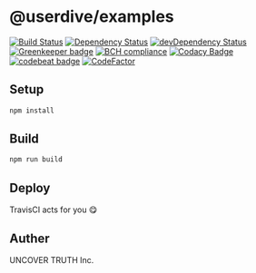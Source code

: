 # @userdive/examples

[![Build Status](https://travis-ci.org/userdive/examples.svg?branch=master)](https://travis-ci.org/userdive/examples)
[![Dependency Status][david-dm-image]][david-dm-url]
[![devDependency Status][dev-david-dm-image]][dev-david-dm-url]
[![Greenkeeper badge](https://badges.greenkeeper.io/userdive/examples.svg)](https://greenkeeper.io/)
[![BCH compliance](https://bettercodehub.com/edge/badge/userdive/examples?branch=master)](https://bettercodehub.com/)
[![Codacy Badge](https://api.codacy.com/project/badge/Grade/a68649197e764bc49dabc5817acefac0)](https://www.codacy.com/app/USERDIVE/examples?utm_source=github.com&amp;utm_medium=referral&amp;utm_content=userdive/examples&amp;utm_campaign=Badge_Grade)
[![codebeat badge](https://codebeat.co/badges/67b58e76-e309-43ae-bea0-d1ab96ababb5)](https://codebeat.co/projects/github-com-userdive-examples-master)
[![CodeFactor](https://www.codefactor.io/repository/github/userdive/examples/badge)](https://www.codefactor.io/repository/github/userdive/examples)

## Setup

```sh
npm install
```

## Build

```sh
npm run build
```

## Deploy

TravisCI acts for you :yum:

## Auther

UNCOVER TRUTH Inc.

[david-dm-image]: https://david-dm.org/userdive/examples.svg
[david-dm-url]: https://david-dm.org/userdive/examples
[dev-david-dm-image]: https://david-dm.org/userdive/examples/dev-status.svg
[dev-david-dm-url]: https://david-dm.org/userdive/examples?type=dev
